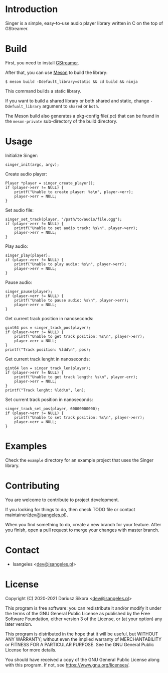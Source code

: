 # Introduction
Singer is a simple, easy-to-use audio player library written in C on the top of GStreamer. 
# Build
First, you need to install [GStreamer](https://gstreamer.freedesktop.org).

After that, you can use [Meson](https://mesonbuild.com) to build the library:
```
$ meson build -Ddefault_library=static && cd build && ninja
```
This command builds a static library.

If you want to build a shared library or both shared and static, change `-Ddefualt_library` argument to `shared` or `both`.

The Meson build also generates a pkg-config file(.pc) that can be found in the `meson-private` sub-directory of the build directory.
# Usage
Initialize Singer:
```
singer_init(argc, argv);
```
Create audio player:
```
Player *player = singer_create_player();
if (player->err != NULL) {
	printf("Unable to create player: %s\n", player->err);
    player->err = NULL;
}
```
Set audio file:
```
singer_set_track(player, "/path/to/audio/file.ogg");
if (player->err != NULL) {
	printf("Unable to set audio track: %s\n", player->err);
    player->err = NULL;
}
```
Play audio:
```
singer_play(player);
if (player->err != NULL) {
	printf("Unable to play audio: %s\n", player->err);
    player->err = NULL;
}
```
Pause audio:
```
singer_pause(player);
if (player->err != NULL) {
	printf("Unable to pause audio: %s\n", player->err);
    player->err = NULL;
}
```
Get current track position in nanoseconds:
```
gint64 pos = singer_track_pos(player);
if (player->err != NULL) {
    printf("Unable to get track position: %s\n", player->err);
    player->err = NULL;
}
printf("Track position: %ldd\n", pos);
```
Get current track lenght in nanoseconds:
```
gint64 len = singer_track_len(player);
if (player->err != NULL) {
    printf("Unable to get track length: %s\n", player-err);
    player->err = NULL;
}
printf("Track lenght: %ldd\n", len);
```
Set current track position in nanoseconds:
```
singer_track_set_pos(player, 60000000000);
if (player->err != NULL) {
	printf("Unable to set track position: %s\n", player->err);
    player->err = NULL;
}
```
# Examples
Check the `example` directory for an example project that uses the Singer library.
# Contributing
You are welcome to contribute to project development.

If you looking for things to do, then check TODO file or contact maintainer(dev@isangeles.pl).

When you find something to do, create a new branch for your feature. After you finish, open a pull request to merge your changes with master branch.
# Contact
* Isangeles <<dev@isangeles.pl>>
# License
Copyright (C) 2020-2021 Dariusz Sikora <<dev@isangeles.pl>>

This program is free software: you can redistribute it and/or modify
it under the terms of the GNU General Public License as published by
the Free Software Foundation, either version 3 of the License, or
(at your option) any later version.

This program is distributed in the hope that it will be useful,
but WITHOUT ANY WARRANTY; without even the implied warranty of
MERCHANTABILITY or FITNESS FOR A PARTICULAR PURPOSE.  See the
GNU General Public License for more details.

You should have received a copy of the GNU General Public License
along with this program.  If not, see <https://www.gnu.org/licenses/>.
